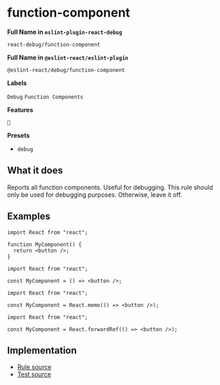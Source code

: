 # function-component

**Full Name in `eslint-plugin-react-debug`**

```plain copy
react-debug/function-component
```

**Full Name in `@eslint-react/eslint-plugin`**

```plain copy
@eslint-react/debug/function-component
```

**Labels**

`Debug` `Function Components`

**Features**

`🐞`

**Presets**

- `debug`

## What it does

Reports all function components. Useful for debugging. This rule should only be used for debugging purposes. Otherwise, leave it off.

## Examples

```tsx
import React from "react";

function MyComponent() {
  return <button />;
}
```

```tsx
import React from "react";

const MyComponent = () => <button />;
```

```tsx
import React from "react";

const MyComponent = React.memo(() => <button />);
```

```tsx
import React from "react";

const MyComponent = React.forwardRef(() => <button />);
```

## Implementation

- [Rule source](https://github.com/rEl1cx/eslint-react/tree/main/packages/plugins/eslint-plugin-react-debug/src/rules/function-component.ts)
- [Test source](https://github.com/rEl1cx/eslint-react/tree/main/packages/plugins/eslint-plugin-react-debug/src/rules/function-component.spec.ts)
